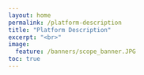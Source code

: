 ```yaml
---
layout: home
permalink: /platform-description
title: "Platform Description"
excerpt: "<br>"
image:
  feature: /banners/scope_banner.JPG
toc: true
---
```

